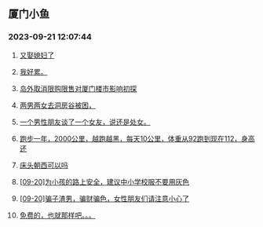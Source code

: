 ## 厦门小鱼 
### 2023-09-21 12:07:44

1. [又娶媳妇了](http://bbs.xmfish.com/read-htm-tid-18075817.html)

2. [我好累。](http://bbs.xmfish.com/read-htm-tid-18075752.html)

3. [岛外取消限购限售对厦门楼市影响初探](http://bbs.xmfish.com/read-htm-tid-18075733.html)

4. [两男两女去洞房谷被困，](http://bbs.xmfish.com/read-htm-tid-18075946.html)

5. [一个男性朋友谈了一个女友，说还是处女。](http://bbs.xmfish.com/read-htm-tid-18075763.html)

6. [跑步一年，2000公里，越跑越黑，每天10公里，体重从92跑到现在112，身高还](http://bbs.xmfish.com/read-htm-tid-18075875.html)

7. [床头朝西可以吗](http://bbs.xmfish.com/read-htm-tid-18075768.html)

8. [[09-20]为小孩的路上安全，建议中小学校服不要用灰色](http://bbs.xmfish.com/read-htm-tid-18075746.html)

9. [[09-20]骗子渣男，骗财骗色，女性朋友们请注意小心了](http://bbs.xmfish.com/read-htm-tid-18076112.html)

10. [免费的，也就那样吧。。。](http://bbs.xmfish.com/read-htm-tid-18075735.html)

